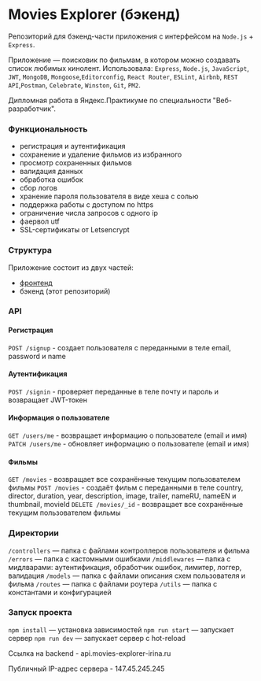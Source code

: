# Movies Explorer (бэкенд)
Репозиторий для бэкенд-части приложения с интерфейсом на `Node.js` + `Express`.

Приложение — поисковик по фильмам, в котором можно создавать список любимых кинолент.
Использовала: `Express`, `Node.js`, `JavaScript`, `JWT`, `MongoDB`, `Mongoose`,`Editorconfig`, 
`React Router`, `ESLint`, `Airbnb`, `REST API`,`Postman`, `Celebrate`, `Winston`, `Git`, `PM2`.

Дипломная работа в Яндекс.Практикуме по специальности "Веб-разработчик".

### Функциональность
* регистрация и аутентификация
* сохранение и удаление фильмов из избранного
* просмотр сохраненных фильмов
* валидация данных
* обработка ошибок
* сбор логов
* хранение пароля пользователя в виде хеша с солью
* поддержка работы с доступом по https
* ограничение числа запросов с одного ip
* фаервол utf
* SSL-сертификаты от Letsencrypt

### Структура
Приложение состоит из двух частей:

* [фронтенд](https://github.com/irinaais/movies-explorer-frontend)
* бэкенд (этот репозиторий)

### API
#### Регистрация
`POST /signup` - создает пользователя с переданными в теле email, password и name
#### Аутентификация
`POST /signin` - проверяет переданные в теле почту и пароль и возвращает JWT-токен
#### Информация о пользователе
`GET /users/me` - возвращает информацию о пользователе (email и имя)
`PATCH /users/me` - обновляет информацию о пользователе (email и имя)
#### Фильмы
`GET /movies` - возвращает все сохранённые текущим пользователем фильмы
`POST /movies` - создаёт фильм с переданными в теле country, director, duration, year, description, image, trailer, nameRU, nameEN и thumbnail, movieId
`DELETE /movies/_id` - возвращает все сохранённые текущим пользователем фильмы

### Директории
 
`/controllers` — папка с файлами контроллеров пользователя и фильма
`/errors` — папка с кастомными ошибками
`/middlewares` — папка с мидлварами: аутентификация, обработчик ошибок, лимитер, логгер, валидация
`/models` — папка с файлами описания схем пользователя и фильма
`/routes` — папка с файлами роутера
`/utils` — папка с константами и конфигурацией

### Запуск проекта

`npm install` — установка зависимостей
`npm run start` — запускает сервер
`npm run dev` — запускает сервер с hot-reload

Ссылка на backend - api.movies-explorer-irina.ru

Публичный IP-адрес сервера - 147.45.245.245
